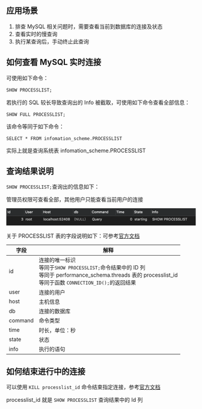 ## 应用场景
1. 排查 MySQL 相关问题时，需要查看当前到数据库的连接及状态
2. 查看实时的慢查询
3. 执行某查询后，手动终止此查询

## 如何查看 MySQL 实时连接

可使用如下命令：

```sql
SHOW PROCESSLIST;
```

若执行的 SQL 较长导致查询出的 Info 被截取，可使用如下命令查看全部信息：

```
SHOW FULL PROCESSLIST;
```

该命令等同于如下命令：

```
SELECT * FROM infomation_scheme.PROCESSLIST
```

实际上就是查询系统表 infomation_scheme.PROCESSLIST

## 查询结果说明

`SHOW PROCESSLIST;`查询出的信息如下：

管理员权限可查看全部，其他用户只能查看当前用户的连接

![](/assets/images/markdown/practice/process-manage/1.png)

关于 PROCESSLIST 表的字段说明如下：可参考[官方文档](<https://dev.mysql.com/doc/refman/5.6/en/processlist-table.html>)

| 字段    | 解释                                                         |
| ------- | ------------------------------------------------------------ |
| id      | 连接的唯一标识<br/>等同于`SHOW PROCESSLIST;`命令结果中的 ID 列<br/>等同于 performance_schema.threads 表的 processlist_id<br/>等同于函数 `CONNECTION_ID();`的返回结果 |
| user    | 连接的用户                                                   |
| host    | 主机信息                                                     |
| db      | 连接的数据库                                                 |
| command | 命令类型                                                     |
| time    | 时长，单位：秒                                               |
| state   | 状态                                                         |
| info    | 执行的语句                                                   |

## 如何结束进行中的连接

可以使用 `KILL processlist_id` 命令结束指定连接，参考[官方文档](https://dev.mysql.com/doc/refman/5.6/en/kill.html)

processlist_id 就是 `SHOW PROCESSLIST` 查询结果中的 Id 列